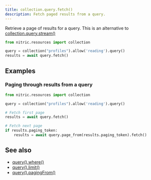 ```yaml
---
title: collection.query.fetch()
description: Fetch paged results from a query.
---
```


Retrieve a page of results for a query. This is an alternative to [collection.query.stream()](./collection-query-stream)

```python
from nitric.resources import collection

query = collection("profiles").allow('reading').query()
results = await query.fetch()
```

## Examples

### Paging through results from a query

```python
from nitric.resources import collection

query = collection("profiles").allow('reading').query()

# Fetch first page
results = await query.fetch()

# Fetch next page
if results.paging_token:
    results = await query.page_from(results.paging_token).fetch()
```

## See also

- [query().where()]()
- [query().limit()]()
- [query().pagingFrom()]()
